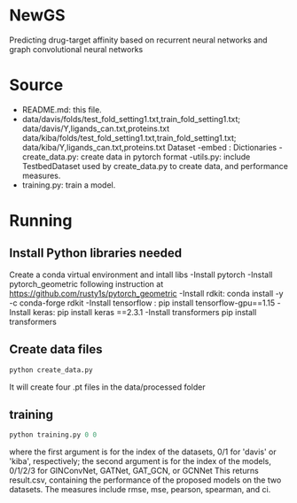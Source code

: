 # NewGS
Predicting drug-target affinity based on recurrent neural networks and graph convolutional neural networks

# Source
- README.md: this file.
- data/davis/folds/test_fold_setting1.txt,train_fold_setting1.txt; data/davis/Y,ligands_can.txt,proteins.txt data/kiba/folds/test_fold_setting1.txt,train_fold_setting1.txt; data/kiba/Y,ligands_can.txt,proteins.txt Dataset
-embed : Dictionaries
-create_data.py: create data in pytorch format
-utils.py: include TestbedDataset used by create_data.py to create data, and performance measures.
- training.py: train a  model.

# Running
## Install Python libraries needed
Create a conda virtual environment and intall libs
-Install pytorch
-Install pytorch_geometric following instruction at https://github.com/rusty1s/pytorch_geometric
-Install rdkit: conda install -y -c conda-forge rdkit
-Install tensorflow : pip install tensorflow-gpu==1.15
-Install keras: pip install keras ==2.3.1
-Install transformers pip install transformers
## Create data files
```python
python create_data.py 
```
It will create four .pt files in the data/processed folder
## training
```python
python training.py 0 0
```
where the first argument is for the index of the datasets, 0/1 for 'davis' or 'kiba', respectively; the second argument is for the index of the models, 0/1/2/3 for GINConvNet, GATNet, GAT_GCN, or GCNNet
This returns result.csv, containing the performance of the proposed models on the two datasets. The measures include rmse, mse, pearson, spearman, and ci.


